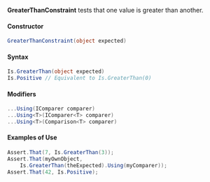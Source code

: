 **GreaterThanConstraint** tests that one value is greater than another.

#### Constructor

```csharp
GreaterThanConstraint(object expected)
```

#### Syntax

```csharp
Is.GreaterThan(object expected)
Is.Positive // Equivalent to Is.GreaterThan(0)
```

#### Modifiers

```csharp
...Using(IComparer comparer)
...Using<T>(IComparer<T> comparer)
...Using<T>(Comparison<T> comparer)
```

#### Examples of Use

```csharp
Assert.That(7, Is.GreaterThan(3));
Assert.That(myOwnObject, 
    Is.GreaterThan(theExpected).Using(myComparer));
Assert.That(42, Is.Positive);
```

